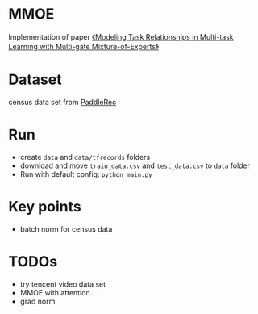 # MMOE
Implementation of paper [《Modeling Task Relationships in Multi-task Learning with Multi-gate Mixture-of-Experts》](https://www.kdd.org/kdd2018/accepted-papers/view/modeling-task-relationships-in-multi-task-learning-with-multi-gate-mixture-of-experts)

# Dataset
census data set from [PaddleRec](https://github.com/PaddlePaddle/PaddleRec/tree/master/datasets/census)

# Run
* create `data` and `data/tfrecords` folders
* download and move `train_data.csv` and `test_data.csv` to `data` folder
* Run with default config: `python main.py`

# Key points
* batch norm for census data

# TODOs
* try tencent video data set
* MMOE with attention
* grad norm
